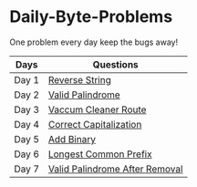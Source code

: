 # Daily-Byte-Problems
One problem every day keep the bugs away!

| Days | Questions |
|------|-----------|
| Day 1| <a href='https://drive.google.com/file/d/1VNw9veroCn-n7RAALSzrEASz1KWm7fTK/view?usp=sharing'>Reverse String</a> |
| Day 2| <a href='https://drive.google.com/file/d/1HRuTw59C2brfu8wZs4hOx20_TrZYfClT/view?usp=sharing'>Valid Palindrome</a>|
| Day 3| <a href= 'https://drive.google.com/file/d/1FmSPa1QCl4dvST_aq8wb3AgcEk87LU3A/view?usp=sharing' >Vaccum Cleaner Route</a>|
| Day 4| <a href='https://drive.google.com/file/d/1dqB6V2YGB-FKwsfhDpXWokqc702F0G3X/view?usp=sharing'>Correct Capitalization</a>|
| Day 5| <a href='https://drive.google.com/file/d/1tn61DtCUOD7cDRKBxwd7_JmJdsVz_2Eh/view?usp=sharing'>Add Binary</a>|
| Day 6| <a href='https://drive.google.com/file/d/1r12wy9fGlZ_cnFG7mv6O7W4IcM1aW_Nf/view?usp=sharing' >Longest Common Prefix</a>|
| Day 7| <a href='https://drive.google.com/file/d/1TChnwD3ulgrr1I4SsrY8_i1mraLqoaR4/view?usp=sharing'>Valid Palindrome After Removal</a>|